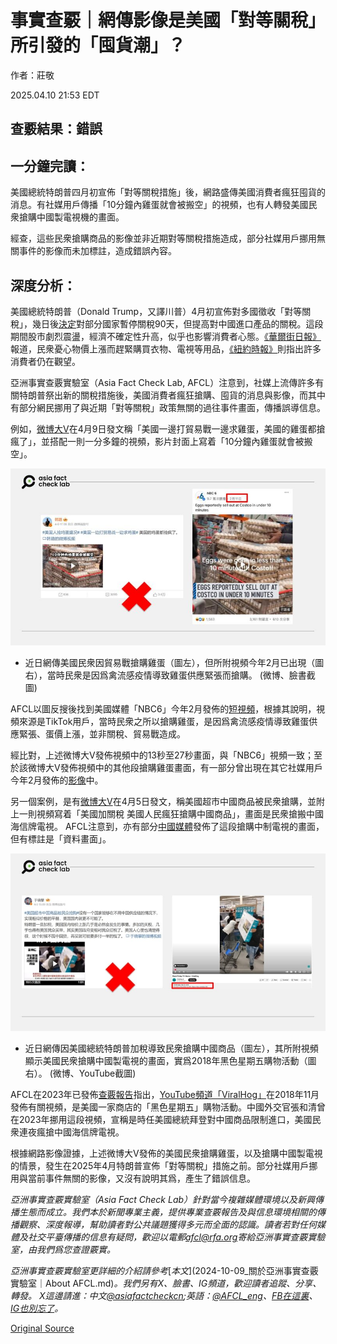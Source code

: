 # 事實查覈｜網傳影像是美國「對等關稅」所引發的「囤貨潮」？

作者：莊敬

2025.04.10 21:53 EDT

## 查覈結果：錯誤

## 一分鐘完讀：

美國總統特朗普四月初宣佈「對等關稅措施」後，網路盛傳美國消費者瘋狂囤貨的消息。有社媒用戶傳播「10分鐘內雞蛋就會被搬空」的視頻，也有人轉發美國民衆搶購中國製電視機的畫面。

經查，這些民衆搶購商品的影像並非近期對等關稅措施造成，部分社媒用戶挪用無關事件的影像而未加標註，造成錯誤內容。

## 深度分析：

美國總統特朗普（Donald Trump，又譯川普）4月初宣佈對多國徵收「對等關稅」，幾日後[決定](https://cn.nytimes.com/business/20250410/trump-tariffs-stocks-china/zh-hant/)對部分國家暫停關稅90天，但提高對中國進口產品的關稅。這段期間股市劇烈震盪，經濟不確定性升高，似乎也影響消費者心態。[《華爾街日報》](https://www.wsj.com/economy/consumers/americans-rush-to-buy-tvs-soy-sauce-lululemon-workout-gear-fd6126ac)報道，民衆憂心物價上漲而趕緊購買衣物、電視等用品，[《紐約時報》](https://www.nytimes.com/2025/04/06/us/trump-tariffs-shopping-consumer-panic-buying.html)則指出許多消費者仍在觀望。

亞洲事實查覈實驗室（Asia Fact Check Lab, AFCL）注意到，社媒上流傳許多有關特朗普祭出新的關稅措施後，美國消費者瘋狂搶購、囤貨的消息與影像，而其中有部分網民挪用了與近期「對等關稅」政策無關的過往事件畫面，傳播誤導信息。

例如，[微博大V](https://m.weibo.cn/detail/5153477139371953)在4月9日發文稱「美國一邊打貿易戰一邊求雞蛋，美國的雞蛋都搶瘋了」，並搭配一則一分多鐘的視頻，影片封面上寫着「10分鐘內雞蛋就會被搬空」。

![近日網傳美國民衆因貿易戰搶購雞蛋（圖左），但所附視頻今年2月已出現（圖右），當時民衆是因爲禽流感疫情導致雞蛋供應緊張而搶購。微博、臉書截圖](images/3GIPU4OHRFH5FBKA4SO2YMTLCU.jpg)

- 近日網傳美國民衆因貿易戰搶購雞蛋（圖左），但所附視頻今年2月已出現（圖右），當時民衆是因爲禽流感疫情導致雞蛋供應緊張而搶購。 (微博、臉書截圖)

AFCL以圖反搜後找到美國媒體「NBC6」今年2月發佈的[短視頻](https://www.facebook.com/watch/?v=1138047054214987)，根據其說明，視頻來源是TikTok用戶，當時民衆之所以搶購雞蛋，是因爲禽流感疫情導致雞蛋供應緊張、蛋價上漲，並非關稅、貿易戰造成。

經比對，上述微博大V發佈視頻中的13秒至27秒畫面，與「NBC6」視頻一致；至於該微博大V發佈視頻中的其他段搶購雞蛋畫面，有一部分曾出現在其它社媒用戶今年2月發佈的[影像](https://v.douyin.com/pOCMdm-I_tA/)中。

另一個案例，是有[微博大V](https://m.weibo.cn/detail/5152087990077867)在4月5日發文，稱美國超市中國商品被民衆搶購，並附上一則視頻寫着「美國加關稅 美國人民瘋狂搶購中國商品」，畫面是民衆搶搬中國海信牌電視。 AFCL注意到，亦有部分[中國媒體](https://www.scol.com.cn/zlts_ss/202504/82940490.html)發佈了這段搶購中制電視的畫面，但有標註是「資料畫面」。

![近日網傳因美國總統特朗普加稅導致民衆搶購中國商品（圖左），其所附視頻顯示美國民衆搶購中國製電視的畫面，實爲2018年黑色星期五購物活動（圖右）。微博、YouTube截圖](images/ZR3ML6EODBHUTPVDH6XJI6HISI.jpg)

- 近日網傳因美國總統特朗普加稅導致民衆搶購中國商品（圖左），其所附視頻顯示美國民衆搶購中國製電視的畫面，實爲2018年黑色星期五購物活動（圖右）。 (微博、YouTube截圖)

AFCL在2023年已發佈[查覈報告](https://www.rfa.org/cantonese/news/factcheck/madeinchina-08142023084015.html?encoding=simplified)指出，[YouTube頻道「ViralHog」](https://www.youtube.com/watch?v=b8wW8H6VH-U)在2018年11月發佈有關視頻，是美國一家商店的「黑色星期五」購物活動。中國外交官張和清曾在2023年挪用這段視頻，宣稱是時任美國總統拜登對中國商品限制進口，美國民衆連夜瘋搶中國海信牌電視。

根據網路影像證據，上述微博大V發佈的美國民衆搶購雞蛋，以及搶購中國製電視的情景，發生在2025年4月特朗普宣佈「對等關稅」措施之前。部分社媒用戶挪用與當前事件無關的影像，又沒有說明其爲，產生了錯誤信息。

*亞洲事實查覈實驗室（Asia Fact Check Lab）針對當今複雜媒體環境以及新興傳播生態而成立。我們本於新聞專業主義，提供專業查覈報告及與信息環境相關的傳播觀察、深度報導，幫助讀者對公共議題獲得多元而全面的認識。讀者若對任何媒體及社交平臺傳播的信息有疑問，歡迎以電郵*[*afcl@rfa.org*](mailto:afcl@rfa.org)*寄給亞洲事實查覈實驗室，由我們爲您查證覈實。*

*亞洲事實查覈實驗室更詳細的介紹請參考*[*本文*](2024-10-09_關於亞洲事實查覈實驗室｜About AFCL.md)*。我們另有X、臉書、IG頻道，歡迎讀者追蹤、分享、轉發。 X這邊請進：中文*[*@asiafactcheckcn*](https://twitter.com/asiafactcheckcn)*;英語：*[*@AFCL\_eng*](https://twitter.com/AFCL_eng)*、*[*FB在這裏*](https://www.facebook.com/asiafactchecklabcn)*、*[*IG也別忘了*](https://www.instagram.com/asiafactchecklab/)*。*



[Original Source](https://www.rfa.org/mandarin/shishi-hecha/2025/04/11/fact-check-reciprocal-tariff/)